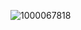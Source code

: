 ![1000067818](https://github.com/user-attachments/assets/ec2ff16b-c1d5-4e9c-8931-cce3a8575508)












